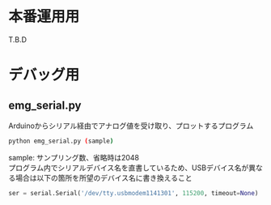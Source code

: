 # 本番運用用
T.B.D
# デバッグ用
## emg_serial.py
Arduinoからシリアル経由でアナログ値を受け取り、プロットするプログラム
```bash
python emg_serial.py (sample)
```
sample: サンプリング数、省略時は2048  
プログラム内でシリアルデバイス名を直書しているため、USBデバイス名が異なる場合は以下の箇所を所望のデバイス名に書き換えること
```python
ser = serial.Serial('/dev/tty.usbmodem1141301', 115200, timeout=None)
```
